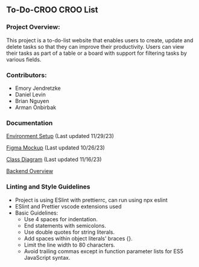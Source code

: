 ## To-Do-CROO CROO List
### Project Overview:
This project is a to-do-list website that enables users to create, update and delete tasks so that they can improve their productivity. Users can view their tasks as part of a table or a board with support for filtering tasks by various fields.

### Contributors:
- Emory Jendretzke
- Daniel Levin
- Brian Nguyen
- Arman Onbirbak

### Documentation
[Environment Setup](docs/setup.md) (Last updated 11/29/23)

[Figma Mockup](docs/FigmaMockup.pdf) (Last updated 10/26/23)

[Class Diagram](docs/ClassDiagram.png) (Last updated 11/16/23)

[Backend Overview](express-backend/README.md)

### Linting and Style Guidelines
- Project is using ESlint with prettierrc, can run using npx eslint
- ESlint and Prettier vscode extensions used
- Basic Guidelines:
    - Use 4 spaces for indentation.
    - End statements with semicolons.
    - Use double quotes for string literals.
    - Add spaces within object literals' braces {}.
    - Limit the line width to 80 characters.
    - Avoid trailing commas except in function parameter lists for ES5 JavaScript syntax.

